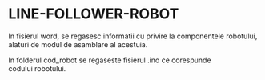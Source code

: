 # LINE-FOLLOWER-ROBOT
In fisierul word, se regasesc informatii cu privire la componentele robotului, alaturi de modul de asamblare al acestuia.

In folderul cod_robot se regaseste fisierul .ino ce corespunde codului robotului.
